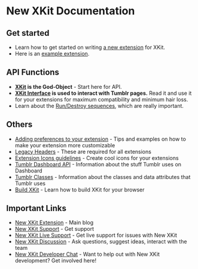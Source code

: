 # New XKit Documentation

## Get started

* Learn how to get started on writing [a new extension](./extensions/Writing-a-New-Extension.md) for XKit.
* Here is an [example extension](./extensions/Example-Extension.md).

## API Functions

* **[XKit](./API/README.md) is the God-Object** - Start here for API.
* **[XKit Interface](./API/XKit.interface.md) is used to interact with Tumblr pages.**  Read it and use it for your extensions for maximum compatibility and minimum hair loss.
* Learn about the [Run/Destroy sequences](./extensions/Run-Destroy-Sequences.md), which are really important.

## Others

* [Adding preferences to your extension](./extensions/Preferences.md) - Tips and examples on how to make your extension more customizable
* [Legacy Headers](./extensions/Legacy-Headers.md) - These are required for all extensions
* [Extension Icons guidelines](./extensions/Extension-Icons.md) - Create cool icons for your extensions
* [Tumblr Dashboard API](./Tumblr-Dashboard-API.md) - Information about the stuff Tumblr uses on Dashboard
* [Tumblr Classes](./Tumblr-Classes.md) - Information about the classes and data attributes that Tumblr uses
* [Build XKit](./contributing/Build-XKit.md) - Learn how to build XKit for your browser

## Important Links

* [New XKit Extension](https://new-xkit-extension.tumblr.com/) - Main blog
* [New XKit Support](https://new-xkit-support.tumblr.com/) - Get support
* [New XKit Live Support](https://new-xkit-support.tumblr.com/support) - Get live support for issues with New XKit
* [New XKit Discussion](https://new-xkit-discussion.tumblr.com/) - Ask questions, suggest ideas, interact with the team
* [New XKit Developer Chat](https://new-xkit-extension.tumblr.com/discord) - Want to help out with New XKit development?  Get involved here!
